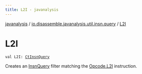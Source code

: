 ```yaml
---
title: L2I - javanalysis
---
```


[javanalysis](../index.html) / [io.disassemble.javanalysis.util.insn.query](index.html) / [L2I](./-l2-i.html)

# L2I

`val L2I: `[`CtInsnQuery`](-ct-insn-query/index.html)

Creates an [InsnQuery](-insn-query/index.html) filter matching the [Opcode.L2I](#) instruction.


